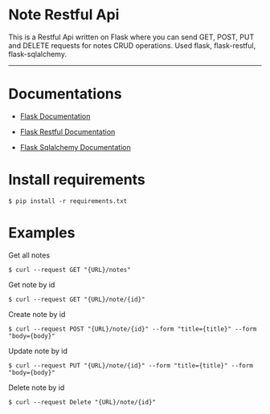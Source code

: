 # Note Restful Api

This is a Restful Api written on Flask where you can send GET, POST, PUT and DELETE requests for notes CRUD operations. Used flask, flask-restful, flask-sqlalchemy.

---

# Documentations

- [Flask Documentation](https://flask.palletsprojects.com/en/2.0.x/)
  
- [Flask Restful Documentation](https://flask-restful.readthedocs.io/en/latest/index.html)
  
- [Flask Sqlalchemy Documentation](https://flask-sqlalchemy.palletsprojects.com/en/2.x/)

# Install requirements

``$ pip install -r requirements.txt``

# Examples

Get all notes

``$ curl --request GET "{URL}/notes"``

Get note by id

``$ curl --request GET "{URL}/note/{id}"``

Create note by id

``$ curl --request POST "{URL}/note/{id}" --form "title={title}" --form "body={body}"``

Update note by id

``$ curl --request PUT "{URL}/note/{id}" --form "title={title}" --form "body={body}"``

Delete note by id

``$ curl --request Delete "{URL}/note/{id}"``
